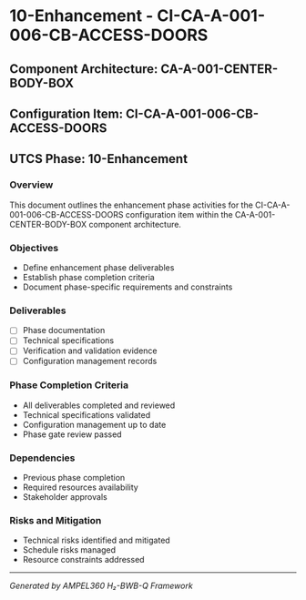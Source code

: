 # 10-Enhancement - CI-CA-A-001-006-CB-ACCESS-DOORS

## Component Architecture: CA-A-001-CENTER-BODY-BOX
## Configuration Item: CI-CA-A-001-006-CB-ACCESS-DOORS
## UTCS Phase: 10-Enhancement

### Overview
This document outlines the enhancement phase activities for the CI-CA-A-001-006-CB-ACCESS-DOORS configuration item within the CA-A-001-CENTER-BODY-BOX component architecture.

### Objectives
- Define enhancement phase deliverables
- Establish phase completion criteria
- Document phase-specific requirements and constraints

### Deliverables
- [ ] Phase documentation
- [ ] Technical specifications
- [ ] Verification and validation evidence
- [ ] Configuration management records

### Phase Completion Criteria
- All deliverables completed and reviewed
- Technical specifications validated
- Configuration management up to date
- Phase gate review passed

### Dependencies
- Previous phase completion
- Required resources availability
- Stakeholder approvals

### Risks and Mitigation
- Technical risks identified and mitigated
- Schedule risks managed
- Resource constraints addressed

---
*Generated by AMPEL360 H₂-BWB-Q Framework*
